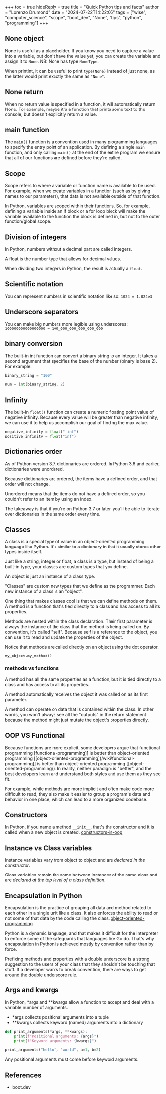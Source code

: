 +++
toc = true
hideReply = true
title = "Quick Python tips and facts"
author = "Lorenzo Drumond"
date = "2024-07-22T14:22:05"
tags = ["wise",  "computer_science",  "scope",  "boot_dev",  "None",  "tips",  "python",  "programming"]
+++



## None object

None is useful as a placeholder. If you know you need to capture a value into a variable, but don't have the value yet, you can create the variable and assign it to `None`. NB: None has type `NoneType`.

When printint, it can be useful to print `type(None)` instead of just none, as the latter would print exactly the same as `"None"`.

## None return

When no return value is specified in a function, it will automatically return None. For example, maybe it's a function that prints some text to the console, but doesn't explicitly return a value.

## main function

The `main()` function is a convention used in many programming languages to specify the entry point of an application. By defining a single `main` function, and only calling `main()` at the end of the entire program we ensure that all of our functions are defined before they're called.

## Scope

Scope refers to where a variable or function name is available to be used. For example, when we create variables in a function (such as by giving names to our parameters), that data is not available outside of that function.

In Python, variables are scoped within their functions. So, for example, defining a variable inside an if block or a for loop block will make the variable available to the function the block is defined in, but not to the outer function/global scope.

## Division of integers

In Python, numbers without a decimal part are called integers.

A float is the number type that allows for decimal values.

When dividing two integers in Python, the result is actually a `float`.

## Scientific notation

You can represent numbers in scientific notation like so: `1024 = 1.024e3`

## Underscore separators

You can make big numbers more legible using underscores: `100000000000000000 = 100_000_000_000_000_000`

## binary conversion

The built-in int function can convert a binary string to an integer. It takes a second argument that specifies the base of the number (binary is base 2). For example:

```python
binary_string = "100"

num = int(binary_string, 2)
```

## Infinity

The built-in `float()` function can create a numeric floating point value of negative infinity. Because every value will be greater than negative infinity, we can use it to help us accomplish our goal of finding the max value.

```python
negative_infinity = float("-inf")
positive_infinity = float("inf")
```

## Dictionaries order

As of Python version 3.7, dictionaries are ordered. In Python 3.6 and earlier, dictionaries were unordered.

Because dictionaries are ordered, the items have a defined order, and that order will not change.

Unordered means that the items do not have a defined order, so you couldn't refer to an item by using an index.

The takeaway is that if you're on Python 3.7 or later, you'll be able to iterate over dictionaries in the same order every time.

## Classes

A class is a special type of value in an object-oriented programming language like Python. It's similar to a dictionary in that it usually stores other types inside itself.

Just like a string, integer or float, a class is a type, but instead of being a built-in type, your classes are custom types that you define.

An object is just an instance of a class type.

"Classes" are custom new types that we define as the programmer. Each new instance of a class is an "object".

One thing that makes classes cool is that we can define methods on them. A method is a function that's tied directly to a class and has access to all its properties.

Methods are nested within the class declaration. Their first parameter is always the instance of the class that the method is being called on. By convention, it's called "self". Because self is a reference to the object, you can use it to read and update the properties of the object.

Notice that methods are called directly on an object using the dot operator.

```pythonb
my_object.my_method()
```

### methods vs functions

A method has all the same properties as a function, but it is tied directly to a class and has access to all its properties.

A method automatically receives the object it was called on as its first parameter.

A method can operate on data that is contained within the class. In other words, you won't always see all the "outputs" in the return statement because the method might just mutate the object's properties directly.

## OOP VS Functional

Because functions are more explicit, some developers argue that functional programming [functional-programming]] is better than object-oriented programming [[object-oriented-programming](/wiki/functional-programming]] is better than object-oriented programming [[object-oriented-programming/). In reality, neither paradigm is "better", and the best developers learn and understand both styles and use them as they see fit.

For example, while methods are more implicit and often make code more difficult to read, they also make it easier to group a program's data and behavior in one place, which can lead to a more organized codebase.

## Constructors

In Python, if you name a method `__init__`, that's the constructor and it is called when a new object is created. [constructors-in-oop](/wiki/constructors-in-oop/)

## Instance vs Class variables

Instance variables vary from object to object and are _declared in the constructor_.

Class variables remain the same between instances of the same class and are _declared at the top level of a class definition_.

## Encapsulation in Python

Encapsulation is the practice of grouping all data and method related to each other in a single unit like a class. It also enforces the ability to read or not some of that data by the code calling the class. [object-oriented-programming](/wiki/object-oriented-programming/)

Python is a dynamic language, and that makes it difficult for the interpreter to enforce some of the safeguards that languages like Go do. That's why encapsulation in Python is achieved mostly by convention rather than by force.

Prefixing methods and properties with a double underscore is a strong suggestion to the users of your class that they shouldn't be touching that stuff. If a developer wants to break convention, there are ways to get around the double underscore rule.

## Args and kwargs

In Python, *args and **kwargs allow a function to accept and deal with a variable number of arguments.

- *args collects positional arguments into a tuple
- **kwargs collects keyword (named) arguments into a dictionary

```python
def print_arguments(*args, **kwargs):
    print(f"Positional arguments: {args}")
    print(f"Keyword arguments: {kwargs}")

print_arguments("hello", "world", a=1, b=2)
```

Any positional arguments must come before keyword arguments.


## References
- boot.dev
